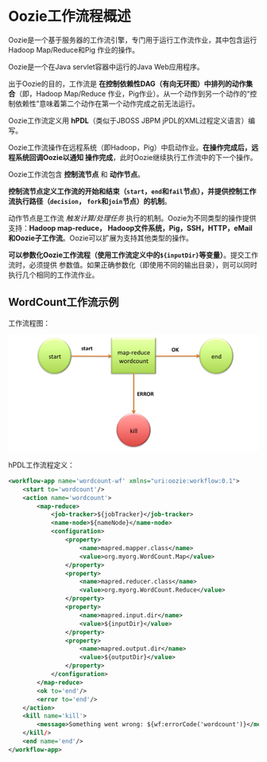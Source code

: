 Oozie工作流程概述
================================================================================
Oozie是一个基于服务器的工作流引擎，专门用于运行工作流作业，其中包含运行Hadoop Map/Reduce和Pig
作业的操作。

Oozie是一个在Java servlet容器中运行的Java Web应用程序。

出于Oozie的目的，工作流是 **在控制依赖性DAG（有向无环图）中排列的动作集合**（即，Hadoop Map/Reduce
作业，Pig作业）。从一个动作到另一个动作的“控制依赖性”意味着第二个动作在第一个动作完成之前无法运行。

Oozie工作流定义用 **hPDL**（类似于JBOSS JBPM jPDL的XML过程定义语言）编写。

Oozie工作流操作在远程系统（即Hadoop，Pig）中启动作业。**在操作完成后，远程系统回调Oozie以通知
操作完成**，此时Oozie继续执行工作流中的下一个操作。

Oozie工作流包含 **控制流节点** 和 **动作节点**。

**控制流节点定义工作流的开始和结束（`start`，`end`和`fail`节点），并提供控制工作流执行路径（`decision`，
`fork`和`join`节点）的机制**。

动作节点是工作流 *触发计算/处理任务* 执行的机制。Oozie为不同类型的操作提供支持：**Hadoop map-reduce，
Hadoop文件系统，Pig，SSH，HTTP，eMail和Oozie子工作流**。Oozie可以扩展为支持其他类型的操作。

**可以参数化Oozie工作流程（使用工作流定义中的`${inputDir}`等变量）**。提交工作流时，必须提供
参数值。如果正确参数化（即使用不同的输出目录），则可以同时执行几个相同的工作流作业。

## WordCount工作流示例
工作流程图：

![WordCount工作流程图](img/1.png)

hPDL工作流程定义：
```xml
<workflow-app name='wordcount-wf' xmlns="uri:oozie:workflow:0.1">
    <start to='wordcount'/>
    <action name='wordcount'>
        <map-reduce>
            <job-tracker>${jobTracker}</job-tracker>
            <name-node>${nameNode}</name-node>
            <configuration>
                <property>
                    <name>mapred.mapper.class</name>
                    <value>org.myorg.WordCount.Map</value>
                </property>
                <property>
                    <name>mapred.reducer.class</name>
                    <value>org.myorg.WordCount.Reduce</value>
                </property>
                <property>
                    <name>mapred.input.dir</name>
                    <value>${inputDir}</value>
                </property>
                <property>
                    <name>mapred.output.dir</name>
                    <value>${outputDir}</value>
                </property>
            </configuration>
        </map-reduce>
        <ok to='end'/>
        <error to='end'/>
    </action>
    <kill name='kill'>
        <message>Something went wrong: ${wf:errorCode('wordcount')}</message>
    </kill/>
    <end name='end'/>
</workflow-app>
```